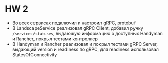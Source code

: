 # HW 2

- Во всех сервисах подключил и настроил gRPC, protobuf
- В LandscapeService реализовал gRPC Client, добавил ручку ```/services/statuses```, выдающую информацию о доступных Handyman и Rancher,
покрыл тестами контроллер
- В Handyman и Rancher реализовал и покрыл тестами gRPC Server, выдающий version и readiness по gRPC, для readiness использовал StatesOfConnectivity
